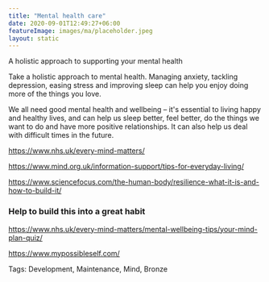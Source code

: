 ```yaml
---
title: "Mental health care"
date: 2020-09-01T12:49:27+06:00
featureImage: images/ma/placeholder.jpeg
layout: static
---
```


A holistic approach to supporting your mental health

Take a holistic approach to mental health. Managing anxiety, tackling depression, easing stress and improving sleep can help you enjoy doing more of the things you love.

We all need good mental health and wellbeing – it's essential to living happy and healthy lives, and can help us sleep better, feel better, do the things we want to do and have more positive relationships. It can also help us deal with difficult times in the future.

https://www.nhs.uk/every-mind-matters/ 

https://www.mind.org.uk/information-support/tips-for-everyday-living/

https://www.sciencefocus.com/the-human-body/resilience-what-it-is-and-how-to-build-it/


### Help to build this into a great habit

https://www.nhs.uk/every-mind-matters/mental-wellbeing-tips/your-mind-plan-quiz/

https://www.mypossibleself.com/

Tags: Development, Maintenance, Mind, Bronze






